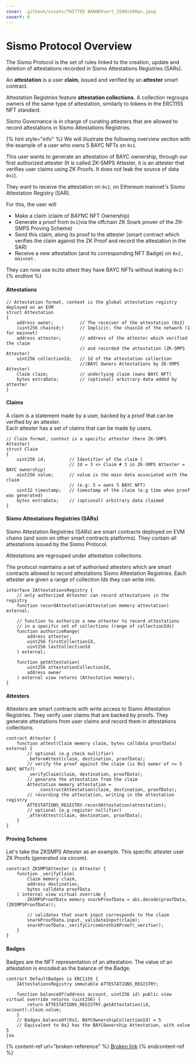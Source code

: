```yaml
---
cover: .gitbook/assets/TWITTER BANNERvert_1500x500px.jpeg
coverY: 0
---
```


# Sismo Protocol Overview

The Sismo Protocol is the set of rules linked to the creation, update and deletion of attestations recorded in Sismo Attestations Registries (SARs).

An **attestation** is a user **claim**, issued and verified by an **attester** smart contract.

Attestation Registries feature **attestation collections.** A collection regroups owners of the same type of attestation, similarly to tokens in the ERC1155 NFT standard.

Sismo Governance is in charge of curating attesters that are allowed to record attestations in Sismo Attestations Registries.

{% hint style="info" %}
We will illustrate the following overview section with the example of a user who owns 5 BAYC NFTs on `0x1`.&#x20;

This user wants to generate an attestation of BAYC ownership, through our first authorized attester (It is called ZK-SMPS Attester, it is an attester that verifies user claims using ZK Proofs. It does not leak the source of data `0x1`).&#x20;

They want to receive the attestation on `0x2`, on Ethereum mainnet's Sismo Attestation Registry (SAR).

For this, the user will&#x20;

* Make a claim (claim of BAYNC NFT Ownership)
* Generate a proof from `0x1`(via the offchain ZK Snark prover of the ZK-SMPS Proving Scheme)
* Send this claim, along its proof to the attester (smart contract which verifies the claim against the ZK Proof and record the attestation in the SAR)
* Receive a new attestation (and its corresponding NFT Badge) on `0x2, mainnet.`

They can now use `0x2`to attest they have BAYC NFTs without leaking `0x1!`
{% endhint %}

#### Attestations

```solidity
// Attestation format, context is the global attestation registry deployed on an EVM
struct Attestation
{
    address owner;          // The receiver of the attestation (0x2)
    (uint256 chainid;)      // Implicit: the chainId of the network (1 for mainnet)
    address attester;       // address of the attester which verified the claim
                            // and recorded the attestation (ZK-SMPS Attester)
    uint256 collectionId;   // Id of the attestation collection 
                            //(BAYC Owners Attestations by ZK-SMPS Attester)
    Claim claim;            // underlying claim (owns BAYC NFT)
    bytes extraData;        // (optional) arbitrary data added by attester
}

```

#### Claims

A claim is a statement made by a user, backed by a proof that can be verified by an attester. \
Each attester has a set of claims that can be made by users.

```solidity
// Claim format, context is a specific attester (here ZK-SMPS Attester)
struct Claim 
{
    uint256 id;         // Identifier of the claim (
                        // Id = 3 <> Claim # 3 in ZK-SMPS Attester = BAYC ownership)
    uint256 value;      // value is the main data associated with the claim
                        // (e.g: 5 = owns 5 BAYC NFT)
    uint32 timestamp;   // timestamp of the claim (e.g time when proof was generated)
    bytes extraData;    // (optional) arbitrary data claimed
}
```

#### Sismo Attestations Registries (SARs)

Sismo Attestation Registries (SARs) are smart contracts deployed on EVM chains (and soon on other smart contracts platforms). They contain all attestations issued by the Sismo Protocol.

Attestations are regrouped under attestation collections.&#x20;

The protocol maintains a set of authorised attesters which are smart contracts allowed to record attestations Sismo Attestation Registries. Each attester are given a range of collection Ids they can write into.

```solidity
interface IAttestationsRegistry {
    // only authorized Attester can record attestations in the registry
    function recordAttestation(Attestation memory attestation) external;
    
    // function to authorize a new attester to record attestations 
    // in a specific set of collections (range of collectionIds)
    function authorizeRange(
        address attester,
        uint256 firstCollectionId,
        uint256 lastCollectionId
    ) external;
    
    function getAttestation(
        uint256 attestationCollectionId,
        address owner
    ) external view returns (Attestation memory);
}
```

#### Attesters

Attesters are smart contracts with write access to Sismo Attestation Registries. They verify user claims that are backed by proofs. They generate attestations from user claims and record them in attestations collections.

```solidity
contract Attester {
    function attest(Claim memory claim, bytes calldata proofData) external {
        // optional (e.g check nullifier)
        _beforeAttest(claim, destination, proofData);
        // verify the proof against the claim (is 0x1 owner of >= 5 BAYC NFTs?)
        _verifyClaim(claim, destination, proofData);
        // generate the attestation from the claim
        Attestation memory attestation = 
            _constructAttestation(claim, destination, proofData);
        // recording the attestation, writing in the attestation registry
        ATTESTATIONS_REGISTRY.recordAttestation(attestation);
        // optional (e.g register nullifier)
        _afterAttest(claim, destination, proofData);
    }
}
```

#### Proving Scheme

Let's take the ZKSMPS Attester as an example. This specific attester user ZK Proofs (generated via circom).

```solidity
constract ZKSMPSAttester is Attester {
    function _verifyClaim(
        Claim memory claim,
        address destination,
        bytes calldata proofData
    ) internal view virtual override {
        ZKSMPSProofData memory snarkProofData = abi.decode(proofData, (ZKSMPSProofData));

        // validates that snark input corresponds to the claim
        snarkProofData.input._validateInput(claim);
        snarkProofData._verifyCircomGroth16Proof(_verifier);
    }
}
```

#### Badges

Badges are the NFT representation of an attestation. The value of an attestation is encoded as the balance of the Badge.

```solidity
contract DefaultBadges is ERC1155 {
    IAttestationsRegistry immutable ATTESTATIONS_REGISTRY;

    function balanceOf(address account, uint256 id) public view virtual override returns (uint256) {
        return ATTESTATIONS_REGISTRY.getAttestation(id, account).claim.value;
    }
    // Badges.balanceOf(0x2, BAYCOwnershipCollectionId) = 5
    // Equivalent to 0x2 has the BAYCOwnership Attestation, with value 5
}so
```

{% content-ref url="broken-reference" %}
[Broken link](broken-reference)
{% endcontent-ref %}
